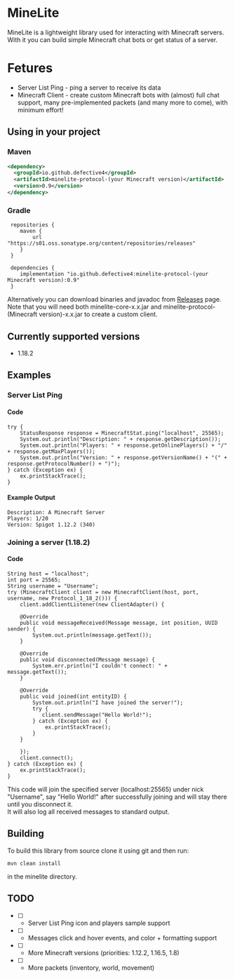 # MineLite
MineLite is a lightweight library used for interacting with Minecraft servers. <br>
With it you can build simple Minecraft chat bots or get status of a server.

# Fetures
- Server List Ping - ping a server to receive its data
- Minecraft Client - create custom Minecraft bots with (almost) full chat support, many pre-implemented packets (and many more to come), with minimum effort!

## Using in your project
### Maven
```xml
<dependency>
  <groupId>io.github.defective4</groupId>
  <artifactId>minelite-protocol-(your Minecraft version)</artifactId>
  <version>0.9</version>
</dependency>
```

### Gradle
```
 repositories {
 	maven {
 		url "https://s01.oss.sonatype.org/content/repositories/releases"
 	}
 }
 
 dependencies {
 	implementation "io.github.defective4:minelite-protocol-(your Minecraft version):0.9"
 }
```

Alternatively you can download binaries and javadoc from [Releases](https://github.com/Defective4/MineLite/releases) page.
Note that you will need both minelite-core-x.x.jar and minelite-protocol-(Minecraft version)-x.x.jar to create a custom client.

## Currently supported versions
- 1.18.2

## Examples
### Server List Ping
#### Code
```
try {
    StatusResponse response = MinecraftStat.ping("localhost", 25565);
    System.out.println("Description: " + response.getDescription());
    System.out.println("Players: " + response.getOnlinePlayers() + "/" + response.getMaxPlayers());
    System.out.println("Version: " + response.getVersionName() + "(" + response.getProtocolNumber() + ")");
} catch (Exception ex) {
    ex.printStackTrace();
}
```

#### Example Output
```
Description: A Minecraft Server
Players: 1/20
Version: Spigot 1.12.2 (340)
````

### Joining a server (1.18.2)
#### Code
```
String host = "localhost";
int port = 25565;
String username = "Username";
try (MinecraftClient client = new MinecraftClient(host, port, username, new Protocol_1_18_2())) {
    client.addClientListener(new ClientAdapter() {

    @Override
    public void messageReceived(Message message, int position, UUID sender) {
        System.out.println(message.getText());
    }

    @Override
    public void disconnected(Message message) {
        System.err.println("I couldn't connect: " + message.getText());
    }

    @Override
    public void joined(int entityID) {
        System.out.println("I have joined the server!");
        try {
           client.sendMessage("Hello World!");
        } catch (Exception ex) {
            ex.printStackTrace();
        }
    }

    });
    client.connect();
} catch (Exception ex) {
    ex.printStackTrace();
}
```

This code will join the specified server (localhost:25565) under nick "Username", say "Hello World!" after successfully joining and will stay there until you disconnect it. <br>
It will also log all received messages to standard output.

## Building
To build this library from source clone it using git and then run:
```
mvn clean install
```
in the minelite directory.

## TODO
- [ ] - Server List Ping icon and players sample support <br>
- [ ] - Messages click and hover events, and color + formatting support <br>
- [ ] - More Minecraft versions (priorities: 1.12.2, 1.16.5, 1.8) <br>
- [ ] - More packets (inventory, world, movement) <br>
